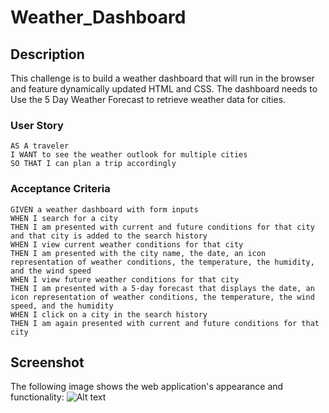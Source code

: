 # Weather_Dashboard

## Description
This challenge is to build a weather dashboard that will run in the browser and feature dynamically updated HTML and CSS.
The dashboard needs to Use the 5 Day Weather Forecast to retrieve weather data for cities. 
### User Story
```
AS A traveler
I WANT to see the weather outlook for multiple cities
SO THAT I can plan a trip accordingly

```


### Acceptance Criteria
```
GIVEN a weather dashboard with form inputs
WHEN I search for a city
THEN I am presented with current and future conditions for that city and that city is added to the search history
WHEN I view current weather conditions for that city
THEN I am presented with the city name, the date, an icon representation of weather conditions, the temperature, the humidity, and the wind speed
WHEN I view future weather conditions for that city
THEN I am presented with a 5-day forecast that displays the date, an icon representation of weather conditions, the temperature, the wind speed, and the humidity
WHEN I click on a city in the search history
THEN I am again presented with current and future conditions for that city

```


## Screenshot

The following image shows the web application's appearance and functionality:
![Alt text](../../../../../../C:/Users/Sarah%20Mullock.000/Desktop/bootcamp/Weather_Dashboard/assets/weather.PNG)